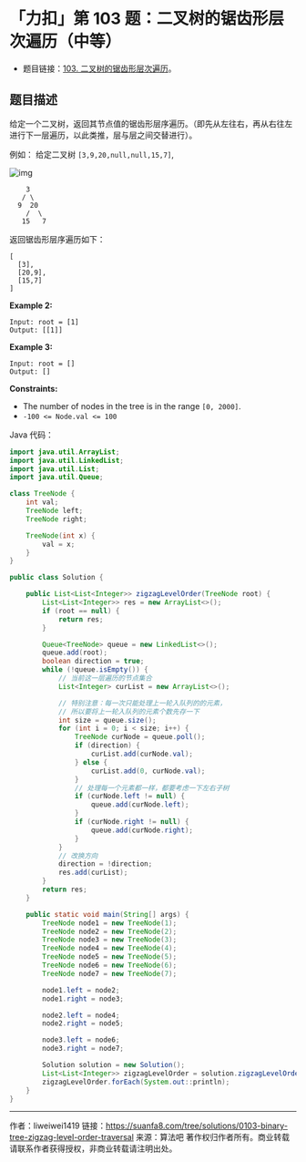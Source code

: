 # 「力扣」第 103 题：二叉树的锯齿形层次遍历（中等）

- 题目链接：[103. 二叉树的锯齿形层次遍历](https://leetcode-cn.com/problems/binary-tree-zigzag-level-order-traversal/)。

## 题目描述

给定一个二叉树，返回其节点值的锯齿形层序遍历。（即先从左往右，再从右往左进行下一层遍历，以此类推，层与层之间交替进行）。

例如：
给定二叉树 `[3,9,20,null,null,15,7]`,

![img](https://assets.leetcode.com/uploads/2021/02/19/tree1.jpg)

```
    3
   / \
  9  20
    /  \
   15   7
```

返回锯齿形层序遍历如下：

```
[
  [3],
  [20,9],
  [15,7]
]
```

**Example 2:**

```
Input: root = [1]
Output: [[1]]
```

**Example 3:**

```
Input: root = []
Output: []
```

**Constraints:**

- The number of nodes in the tree is in the range `[0, 2000]`.
- `-100 <= Node.val <= 100`

Java 代码：

```java
import java.util.ArrayList;
import java.util.LinkedList;
import java.util.List;
import java.util.Queue;

class TreeNode {
    int val;
    TreeNode left;
    TreeNode right;

    TreeNode(int x) {
        val = x;
    }
}

public class Solution {

    public List<List<Integer>> zigzagLevelOrder(TreeNode root) {
        List<List<Integer>> res = new ArrayList<>();
        if (root == null) {
            return res;
        }

        Queue<TreeNode> queue = new LinkedList<>();
        queue.add(root);
        boolean direction = true;
        while (!queue.isEmpty()) {
            // 当前这一层遍历的节点集合
            List<Integer> curList = new ArrayList<>();

            // 特别注意：每一次只能处理上一轮入队列的的元素，
            // 所以要将上一轮入队列的元素个数先存一下
            int size = queue.size();
            for (int i = 0; i < size; i++) {
                TreeNode curNode = queue.poll();
                if (direction) {
                    curList.add(curNode.val);
                } else {
                    curList.add(0, curNode.val);
                }
                // 处理每一个元素都一样，都要考虑一下左右子树
                if (curNode.left != null) {
                    queue.add(curNode.left);
                }
                if (curNode.right != null) {
                    queue.add(curNode.right);
                }
            }
            // 改换方向
            direction = !direction;
            res.add(curList);
        }
        return res;
    }

    public static void main(String[] args) {
        TreeNode node1 = new TreeNode(1);
        TreeNode node2 = new TreeNode(2);
        TreeNode node3 = new TreeNode(3);
        TreeNode node4 = new TreeNode(4);
        TreeNode node5 = new TreeNode(5);
        TreeNode node6 = new TreeNode(6);
        TreeNode node7 = new TreeNode(7);

        node1.left = node2;
        node1.right = node3;

        node2.left = node4;
        node2.right = node5;

        node3.left = node6;
        node3.right = node7;

        Solution solution = new Solution();
        List<List<Integer>> zigzagLevelOrder = solution.zigzagLevelOrder(node1);
        zigzagLevelOrder.forEach(System.out::println);
    }
}
```



---

作者：liweiwei1419
链接：https://suanfa8.com/tree/solutions/0103-binary-tree-zigzag-level-order-traversal
来源：算法吧
著作权归作者所有。商业转载请联系作者获得授权，非商业转载请注明出处。